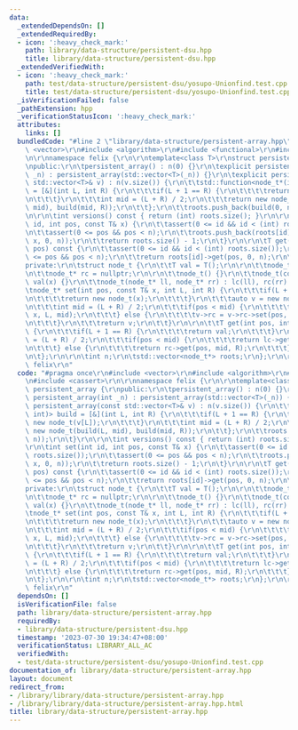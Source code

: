 ```yaml
---
data:
  _extendedDependsOn: []
  _extendedRequiredBy:
  - icon: ':heavy_check_mark:'
    path: library/data-structure/persistent-dsu.hpp
    title: library/data-structure/persistent-dsu.hpp
  _extendedVerifiedWith:
  - icon: ':heavy_check_mark:'
    path: test/data-structure/persistent-dsu/yosupo-Unionfind.test.cpp
    title: test/data-structure/persistent-dsu/yosupo-Unionfind.test.cpp
  _isVerificationFailed: false
  _pathExtension: hpp
  _verificationStatusIcon: ':heavy_check_mark:'
  attributes:
    links: []
  bundledCode: "#line 2 \"library/data-structure/persistent-array.hpp\"\n#include\
    \ <vector>\r\n#include <algorithm>\r\n#include <functional>\r\n#include <cassert>\r\
    \n\r\nnamespace felix {\r\n\r\ntemplate<class T>\r\nstruct persistent_array {\r\
    \npublic:\r\n\tpersistent_array() : n(0) {}\r\n\texplicit persistent_array(int\
    \ _n) : persistent_array(std::vector<T>(_n)) {}\r\n\texplicit persistent_array(const\
    \ std::vector<T>& v) : n(v.size()) {\r\n\t\tstd::function<node_t*(int, int)> build\
    \ = [&](int L, int R) {\r\n\t\t\tif(L + 1 == R) {\r\n\t\t\t\treturn new node_t(v[L]);\r\
    \n\t\t\t}\r\n\t\t\tint mid = (L + R) / 2;\r\n\t\t\treturn new node_t(build(L,\
    \ mid), build(mid, R));\r\n\t\t};\r\n\t\troots.push_back(build(0, n));\r\n\t}\r\
    \n\r\n\tint versions() const { return (int) roots.size(); }\r\n\r\n\tint set(int\
    \ id, int pos, const T& x) {\r\n\t\tassert(0 <= id && id < (int) roots.size());\r\
    \n\t\tassert(0 <= pos && pos < n);\r\n\t\troots.push_back(roots[id]->set(pos,\
    \ x, 0, n));\r\n\t\treturn roots.size() - 1;\r\n\t}\r\n\r\n\tT get(int id, int\
    \ pos) const {\r\n\t\tassert(0 <= id && id < (int) roots.size());\r\n\t\tassert(0\
    \ <= pos && pos < n);\r\n\t\treturn roots[id]->get(pos, 0, n);\r\n\t}\r\n\r\n\
    private:\r\n\tstruct node_t {\r\n\t\tT val = T();\r\n\r\n\t\tnode_t* lc = nullptr;\r\
    \n\t\tnode_t* rc = nullptr;\r\n\r\n\t\tnode_t() {}\r\n\t\tnode_t(const T& x) :\
    \ val(x) {}\r\n\t\tnode_t(node_t* ll, node_t* rr) : lc(ll), rc(rr) {}\r\n\r\n\t\
    \tnode_t* set(int pos, const T& x, int L, int R) {\r\n\t\t\tif(L + 1 == R) {\r\
    \n\t\t\t\treturn new node_t(x);\r\n\t\t\t}\r\n\t\t\tauto v = new node_t(*this);\r\
    \n\t\t\tint mid = (L + R) / 2;\r\n\t\t\tif(pos < mid) {\r\n\t\t\t\tv->lc = v->lc->set(pos,\
    \ x, L, mid);\r\n\t\t\t} else {\r\n\t\t\t\tv->rc = v->rc->set(pos, x, mid, R);\r\
    \n\t\t\t}\r\n\t\t\treturn v;\r\n\t\t}\r\n\r\n\t\tT get(int pos, int L, int R)\
    \ {\r\n\t\t\tif(L + 1 == R) {\r\n\t\t\t\treturn val;\r\n\t\t\t}\r\n\t\t\tint mid\
    \ = (L + R) / 2;\r\n\t\t\tif(pos < mid) {\r\n\t\t\t\treturn lc->get(pos, L, mid);\r\
    \n\t\t\t} else {\r\n\t\t\t\treturn rc->get(pos, mid, R);\r\n\t\t\t}\r\n\t\t}\r\
    \n\t};\r\n\r\n\tint n;\r\n\tstd::vector<node_t*> roots;\r\n};\r\n\r\n} // namespace\
    \ felix\r\n"
  code: "#pragma once\r\n#include <vector>\r\n#include <algorithm>\r\n#include <functional>\r\
    \n#include <cassert>\r\n\r\nnamespace felix {\r\n\r\ntemplate<class T>\r\nstruct\
    \ persistent_array {\r\npublic:\r\n\tpersistent_array() : n(0) {}\r\n\texplicit\
    \ persistent_array(int _n) : persistent_array(std::vector<T>(_n)) {}\r\n\texplicit\
    \ persistent_array(const std::vector<T>& v) : n(v.size()) {\r\n\t\tstd::function<node_t*(int,\
    \ int)> build = [&](int L, int R) {\r\n\t\t\tif(L + 1 == R) {\r\n\t\t\t\treturn\
    \ new node_t(v[L]);\r\n\t\t\t}\r\n\t\t\tint mid = (L + R) / 2;\r\n\t\t\treturn\
    \ new node_t(build(L, mid), build(mid, R));\r\n\t\t};\r\n\t\troots.push_back(build(0,\
    \ n));\r\n\t}\r\n\r\n\tint versions() const { return (int) roots.size(); }\r\n\
    \r\n\tint set(int id, int pos, const T& x) {\r\n\t\tassert(0 <= id && id < (int)\
    \ roots.size());\r\n\t\tassert(0 <= pos && pos < n);\r\n\t\troots.push_back(roots[id]->set(pos,\
    \ x, 0, n));\r\n\t\treturn roots.size() - 1;\r\n\t}\r\n\r\n\tT get(int id, int\
    \ pos) const {\r\n\t\tassert(0 <= id && id < (int) roots.size());\r\n\t\tassert(0\
    \ <= pos && pos < n);\r\n\t\treturn roots[id]->get(pos, 0, n);\r\n\t}\r\n\r\n\
    private:\r\n\tstruct node_t {\r\n\t\tT val = T();\r\n\r\n\t\tnode_t* lc = nullptr;\r\
    \n\t\tnode_t* rc = nullptr;\r\n\r\n\t\tnode_t() {}\r\n\t\tnode_t(const T& x) :\
    \ val(x) {}\r\n\t\tnode_t(node_t* ll, node_t* rr) : lc(ll), rc(rr) {}\r\n\r\n\t\
    \tnode_t* set(int pos, const T& x, int L, int R) {\r\n\t\t\tif(L + 1 == R) {\r\
    \n\t\t\t\treturn new node_t(x);\r\n\t\t\t}\r\n\t\t\tauto v = new node_t(*this);\r\
    \n\t\t\tint mid = (L + R) / 2;\r\n\t\t\tif(pos < mid) {\r\n\t\t\t\tv->lc = v->lc->set(pos,\
    \ x, L, mid);\r\n\t\t\t} else {\r\n\t\t\t\tv->rc = v->rc->set(pos, x, mid, R);\r\
    \n\t\t\t}\r\n\t\t\treturn v;\r\n\t\t}\r\n\r\n\t\tT get(int pos, int L, int R)\
    \ {\r\n\t\t\tif(L + 1 == R) {\r\n\t\t\t\treturn val;\r\n\t\t\t}\r\n\t\t\tint mid\
    \ = (L + R) / 2;\r\n\t\t\tif(pos < mid) {\r\n\t\t\t\treturn lc->get(pos, L, mid);\r\
    \n\t\t\t} else {\r\n\t\t\t\treturn rc->get(pos, mid, R);\r\n\t\t\t}\r\n\t\t}\r\
    \n\t};\r\n\r\n\tint n;\r\n\tstd::vector<node_t*> roots;\r\n};\r\n\r\n} // namespace\
    \ felix\r\n"
  dependsOn: []
  isVerificationFile: false
  path: library/data-structure/persistent-array.hpp
  requiredBy:
  - library/data-structure/persistent-dsu.hpp
  timestamp: '2023-07-30 19:34:47+08:00'
  verificationStatus: LIBRARY_ALL_AC
  verifiedWith:
  - test/data-structure/persistent-dsu/yosupo-Unionfind.test.cpp
documentation_of: library/data-structure/persistent-array.hpp
layout: document
redirect_from:
- /library/library/data-structure/persistent-array.hpp
- /library/library/data-structure/persistent-array.hpp.html
title: library/data-structure/persistent-array.hpp
---
```

